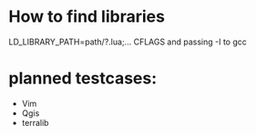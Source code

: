 How to find libraries
=====================
  LD_LIBRARY_PATH=path/?.lua;...
  CFLAGS and passing -I to gcc

planned testcases:
==================
* Vim
* Qgis
* terralib
